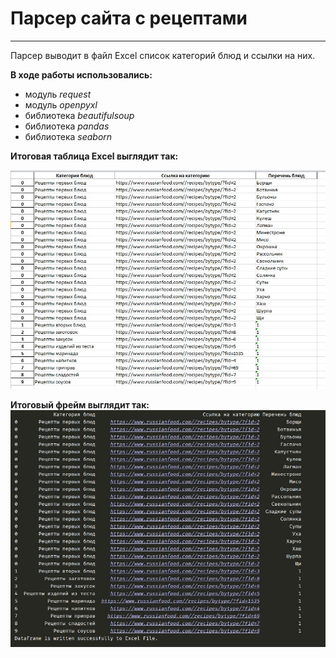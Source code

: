 # Парсер сайта с рецептами
_________

Парсер выводит в файл Excel список категорий блюд и ссылки на них.

**В ходе работы использовались:**
- модуль *request*
- модуль *openpyxl*
- библиотека *beautifulsoup*
- библиотека *pandas*
- библиотека *seaborn*

**Итоговая таблица Excel выглядит так:**

![Excel](https://github.com/EkaterinaToporkova/parcing_recipe/blob/master/%D1%84%D0%B0%D0%B9%D0%BB.jpg)

**Итоговый фрейм выглядит так:**
![frame](https://github.com/EkaterinaToporkova/parcing_recipe/blob/master/%D1%84%D1%80%D0%B5%D0%B9%D0%BC.jpg)
